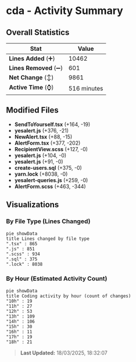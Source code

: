 # cda - Activity Summary 

## Overall Statistics

| Stat                   | Value                                                             |
| ---------------------- | ----------------------------------------------------------------- |
| **Lines Added** (➕)   | 10462                                          |
| **Lines Removed** (➖) | 601                                        |
| **Net Change** (↕)    | 9861                |
| **Active Time** (⌚)   | 516 minutes |


## Modified Files
- **SendToYourself.tsx** (+164, -19)
- **yesalert.js** (+376, -21)
- **NewAlert.tsx** (+88, -15)
- **AlertForm.tsx** (+377, -202)
- **RecipientView.scss** (+127, -0)
- **yesalert.js** (+104, -0)
- **yesalert.js** (+91, -0)
- **create-users.sql** (+375, -0)
- **yarn.lock** (+8038, -0)
- **yesalert-queries.js** (+259, -0)
- **AlertForm.scss** (+463, -344)

## Visualizations

### By File Type (Lines Changed)

```mermaid
pie showData
title Lines changed by file type
".tsx" : 865
".js" : 851
".scss" : 934
".sql" : 375
".lock" : 8038
```

### By Hour (Estimated Activity Count)

```mermaid
pie showData
title Coding activity by hour (count of changes)
"10h" : 19
"11h" : 27
"12h" : 53
"13h" : 109
"14h" : 106
"15h" : 30
"16h" : 11
"17h" : 19
"18h" : 21
```


> **Last Updated:** 18/03/2025, 18:32:07